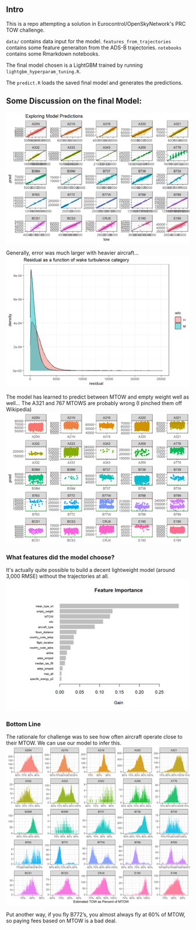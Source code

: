 ## Intro

This is a repo attempting a solution in Eurocontrol/OpenSkyNetwork's PRC TOW challenge.

`data/` contains data input for the model.
`features_from_trajectories` contains some feature generaiton from the ADS-B trajectories.
`notebooks` contains some Rmarkdown notebooks.

The final model chosen is a LightGBM trained by running `lightgbm_hyperparam_tuning.R`.

The `predict.R` loads the saved final model and generates the predictions.

## Some Discussion on the final Model:
![alt text](notebooks/model_preds.png)

Generally, error was much larger with heavier aircraft…
![alt text](notebooks/errors.png)

The model has learned to predict between MTOW and empty weight well as well… The A321 and 767 MTOWS are probably wrong (I pinched them off Wikipedia)
![alt text](notebooks/boundaries.png)

### What features did the model choose?
It's actually quite possible to build a decent lightweight model (around 3,000 RMSE) without the trajectories at all.
![alt text](notebooks/feature_importance.png)

### Bottom Line
The rationale for challenge was to see how often aircraft operate close to their MTOW. We can use our model to infer this.
![alt text](notebooks/operation_perc.svg)

Put another way, if you fly B772’s, you almost always fly at 60% of MTOW, so paying fees based on MTOW is a bad deal.
